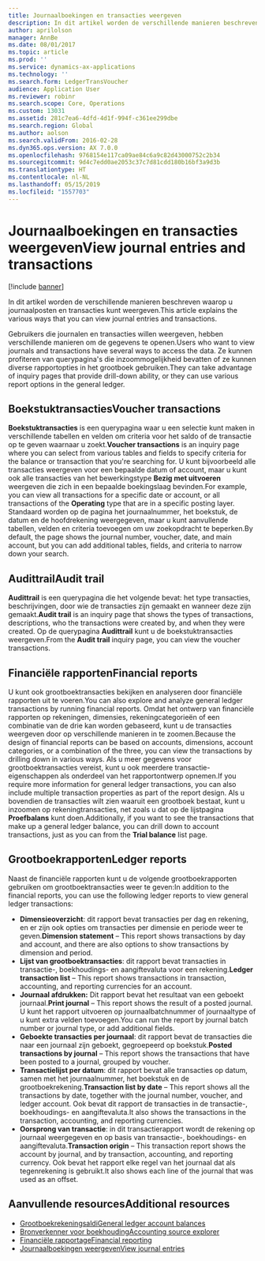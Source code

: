 ```yaml
---
title: Journaalboekingen en transacties weergeven
description: In dit artikel worden de verschillende manieren beschreven waarop u journaalposten en transacties kunt weergeven.
author: aprilolson
manager: AnnBe
ms.date: 08/01/2017
ms.topic: article
ms.prod: ''
ms.service: dynamics-ax-applications
ms.technology: ''
ms.search.form: LedgerTransVoucher
audience: Application User
ms.reviewer: robinr
ms.search.scope: Core, Operations
ms.custom: 13031
ms.assetid: 281c7ea6-4dfd-4d1f-994f-c361ee299dbe
ms.search.region: Global
ms.author: aolson
ms.search.validFrom: 2016-02-28
ms.dyn365.ops.version: AX 7.0.0
ms.openlocfilehash: 9768154e117ca09ae84c6a9c82d43000752c2b34
ms.sourcegitcommit: 9d4c7edd0ae2053c37c7d81cdd180b16bf3a9d3b
ms.translationtype: HT
ms.contentlocale: nl-NL
ms.lasthandoff: 05/15/2019
ms.locfileid: "1557703"
---
```

# <a name="view-journal-entries-and-transactions"></a><span data-ttu-id="41937-103">Journaalboekingen en transacties weergeven</span><span class="sxs-lookup"><span data-stu-id="41937-103">View journal entries and transactions</span></span>

[!include [banner](../includes/banner.md)]

<span data-ttu-id="41937-104">In dit artikel worden de verschillende manieren beschreven waarop u journaalposten en transacties kunt weergeven.</span><span class="sxs-lookup"><span data-stu-id="41937-104">This article explains the various ways that you can view journal entries and transactions.</span></span> 

<span data-ttu-id="41937-105">Gebruikers die journalen en transacties willen weergeven, hebben verschillende manieren om de gegevens te openen.</span><span class="sxs-lookup"><span data-stu-id="41937-105">Users who want to view journals and transactions have several ways to access the data.</span></span> <span data-ttu-id="41937-106">Ze kunnen profiteren van querypagina's die inzoommogelijkheid bevatten of ze kunnen diverse rapportopties in het grootboek gebruiken.</span><span class="sxs-lookup"><span data-stu-id="41937-106">They can take advantage of inquiry pages that provide drill-down ability, or they can use various report options in the general ledger.</span></span>

## <a name="voucher-transactions"></a><span data-ttu-id="41937-107">Boekstuktransacties</span><span class="sxs-lookup"><span data-stu-id="41937-107">Voucher transactions</span></span>
<span data-ttu-id="41937-108">**Boekstuktransacties** is een querypagina waar u een selectie kunt maken in verschillende tabellen en velden om criteria voor het saldo of de transactie op te geven waarnaar u zoekt.</span><span class="sxs-lookup"><span data-stu-id="41937-108">**Voucher transactions** is an inquiry page where you can select from various tables and fields to specify criteria for the balance or transaction that you're searching for.</span></span> <span data-ttu-id="41937-109">U kunt bijvoorbeeld alle transacties weergeven voor een bepaalde datum of account, maar u kunt ook alle transacties van het bewerkingstype **Bezig met uitvoeren** weergeven die zich in een bepaalde boekingslaag bevinden.</span><span class="sxs-lookup"><span data-stu-id="41937-109">For example, you can view all transactions for a specific date or account, or all transactions of the **Operating** type that are in a specific posting layer.</span></span> <span data-ttu-id="41937-110">Standaard worden op de pagina het journaalnummer, het boekstuk, de datum en de hoofdrekening weergegeven, maar u kunt aanvullende tabellen, velden en criteria toevoegen om uw zoekopdracht te beperken.</span><span class="sxs-lookup"><span data-stu-id="41937-110">By default, the page shows the journal number, voucher, date, and main account, but you can add additional tables, fields, and criteria to narrow down your search.</span></span>

## <a name="audit-trail"></a><span data-ttu-id="41937-111">Audittrail</span><span class="sxs-lookup"><span data-stu-id="41937-111">Audit trail</span></span>
<span data-ttu-id="41937-112">**Audittrail** is een querypagina die het volgende bevat: het type transacties, beschrijvingen, door wie de transacties zijn gemaakt en wanneer deze zijn gemaakt.</span><span class="sxs-lookup"><span data-stu-id="41937-112">**Audit trail** is an inquiry page that shows the types of transactions, descriptions, who the transactions were created by, and when they were created.</span></span> <span data-ttu-id="41937-113">Op de querypagina **Audittrail** kunt u de boekstuktransacties weergeven.</span><span class="sxs-lookup"><span data-stu-id="41937-113">From the **Audit trail** inquiry page, you can view the voucher transactions.</span></span>

## <a name="financial-reports"></a><span data-ttu-id="41937-114">Financiële rapporten</span><span class="sxs-lookup"><span data-stu-id="41937-114">Financial reports</span></span>
<span data-ttu-id="41937-115">U kunt ook grootboektransacties bekijken en analyseren door financiële rapporten uit te voeren.</span><span class="sxs-lookup"><span data-stu-id="41937-115">You can also explore and analyze general ledger transactions by running financial reports.</span></span> <span data-ttu-id="41937-116">Omdat het ontwerp van financiële rapporten op rekeningen, dimensies, rekeningcategorieën of een combinatie van de drie kan worden gebaseerd, kunt u de transacties weergeven door op verschillende manieren in te zoomen.</span><span class="sxs-lookup"><span data-stu-id="41937-116">Because the design of financial reports can be based on accounts, dimensions, account categories, or a combination of the three, you can view the transactions by drilling down in various ways.</span></span> <span data-ttu-id="41937-117">Als u meer gegevens voor grootboektransacties vereist, kunt u ook meerdere transactie-eigenschappen als onderdeel van het rapportontwerp opnemen.</span><span class="sxs-lookup"><span data-stu-id="41937-117">If you require more information for general ledger transactions, you can also include multiple transaction properties as part of the report design.</span></span> <span data-ttu-id="41937-118">Als u bovendien de transacties wilt zien waaruit een grootboek bestaat, kunt u inzoomen op rekeningtransacties, net zoals u dat op de lijstpagina **Proefbalans** kunt doen.</span><span class="sxs-lookup"><span data-stu-id="41937-118">Additionally, if you want to see the transactions that make up a general ledger balance, you can drill down to account transactions, just as you can from the **Trial balance** list page.</span></span>

## <a name="ledger-reports"></a><span data-ttu-id="41937-119">Grootboekrapporten</span><span class="sxs-lookup"><span data-stu-id="41937-119">Ledger reports</span></span>
<span data-ttu-id="41937-120">Naast de financiële rapporten kunt u de volgende grootboekrapporten gebruiken om grootboektransacties weer te geven:</span><span class="sxs-lookup"><span data-stu-id="41937-120">In addition to the financial reports, you can use the following ledger reports to view general ledger transactions:</span></span>

-   <span data-ttu-id="41937-121">**Dimensieoverzicht**: dit rapport bevat transacties per dag en rekening, en er zijn ook opties om transacties per dimensie en periode weer te geven.</span><span class="sxs-lookup"><span data-stu-id="41937-121">**Dimension statement** – This report shows transactions by day and account, and there are also options to show transactions by dimension and period.</span></span>
-   <span data-ttu-id="41937-122">**Lijst van grootboektransacties**: dit rapport bevat transacties in transactie-, boekhoudings- en aangiftevaluta voor een rekening.</span><span class="sxs-lookup"><span data-stu-id="41937-122">**Ledger transaction list** – This report shows transactions in transaction, accounting, and reporting currencies for an account.</span></span>
-   <span data-ttu-id="41937-123">**Journaal afdrukken:** Dit rapport bevat het resultaat van een geboekt journaal.</span><span class="sxs-lookup"><span data-stu-id="41937-123">**Print journal** – This report shows the result of a posted journal.</span></span> <span data-ttu-id="41937-124">U kunt het rapport uitvoeren op journaalbatchnummer of journaaltype of u kunt extra velden toevoegen.</span><span class="sxs-lookup"><span data-stu-id="41937-124">You can run the report by journal batch number or journal type, or add additional fields.</span></span>
-   <span data-ttu-id="41937-125">**Geboekte transacties per journaal**: dit rapport bevat de transacties die naar een journaal zijn geboekt, gegroepeerd op boekstuk.</span><span class="sxs-lookup"><span data-stu-id="41937-125">**Posted transactions by journal** – This report shows the transactions that have been posted to a journal, grouped by voucher.</span></span>
-   <span data-ttu-id="41937-126">**Transactielijst per datum**: dit rapport bevat alle transacties op datum, samen met het journaalnummer, het boekstuk en de grootboekrekening.</span><span class="sxs-lookup"><span data-stu-id="41937-126">**Transaction list by date** – This report shows all the transactions by date, together with the journal number, voucher, and ledger account.</span></span> <span data-ttu-id="41937-127">Ook bevat dit rapport de transacties in de transactie-, boekhoudings- en aangiftevaluta.</span><span class="sxs-lookup"><span data-stu-id="41937-127">It also shows the transactions in the transaction, accounting, and reporting currencies.</span></span>
-   <span data-ttu-id="41937-128">**Oorsprong van transactie**: in dit transactierapport wordt de rekening op journaal weergegeven en op basis van transactie-, boekhoudings- en aangiftevaluta.</span><span class="sxs-lookup"><span data-stu-id="41937-128">**Transaction origin** – This transaction report shows the account by journal, and by transaction, accounting, and reporting currency.</span></span> <span data-ttu-id="41937-129">Ook bevat het rapport elke regel van het journaal dat als tegenrekening is gebruikt.</span><span class="sxs-lookup"><span data-stu-id="41937-129">It also shows each line of the journal that was used as an offset.</span></span>


## <a name="additional-resources"></a><span data-ttu-id="41937-130">Aanvullende resources</span><span class="sxs-lookup"><span data-stu-id="41937-130">Additional resources</span></span>
- [<span data-ttu-id="41937-131">Grootboekrekeningsaldi</span><span class="sxs-lookup"><span data-stu-id="41937-131">General ledger account balances</span></span>](general-ledger-account-balances.md) 
- [<span data-ttu-id="41937-132">Bronverkenner voor boekhouding</span><span class="sxs-lookup"><span data-stu-id="41937-132">Accounting source explorer</span></span>](../accounts-payable/accounting-source-explorer.md)
- [<span data-ttu-id="41937-133">Financiële rapportage</span><span class="sxs-lookup"><span data-stu-id="41937-133">Financial reporting</span></span>](financial-reporting-getting-started.md)
- [<span data-ttu-id="41937-134">Journaalboekingen weergeven</span><span class="sxs-lookup"><span data-stu-id="41937-134">View journal entries</span></span>](tasks/view-journal-entries-or-transactions.md)



